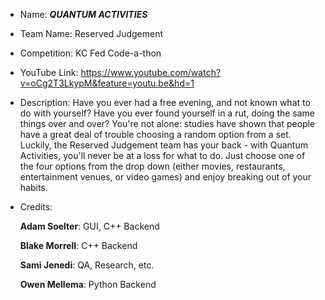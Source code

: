* Name: __*QUANTUM ACTIVITIES*__
* Team Name: Reserved Judgement
* Competition: KC Fed Code-a-thon
* YouTube Link: https://www.youtube.com/watch?v=oCg2T3LkypM&feature=youtu.be&hd=1
* Description: Have you ever had a free evening, and not known what to do with yourself? Have you ever found yourself in a rut, doing the same things over and over? You're not alone: studies have shown that people have a great deal of trouble choosing a random option from a set. Luckily, the Reserved Judgement team has your back - with Quantum Activities, you'll never be at a loss for what to do. Just choose one of the four options from the drop down (either movies, restaurants, entertainment venues, or video games) and enjoy breaking out of your habits.
* Credits:

    **Adam Soelter**: GUI, C++ Backend
    
    **Blake Morrell**: C++ Backend
    
    **Sami Jenedi**: QA, Research, etc.
    
    **Owen Mellema**: Python Backend
    

